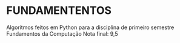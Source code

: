 # FUNDAMENTENTOS
Algorítmos feitos em Python para a disciplina de primeiro semestre Fundamentos da Computação 
Nota final: 9,5
